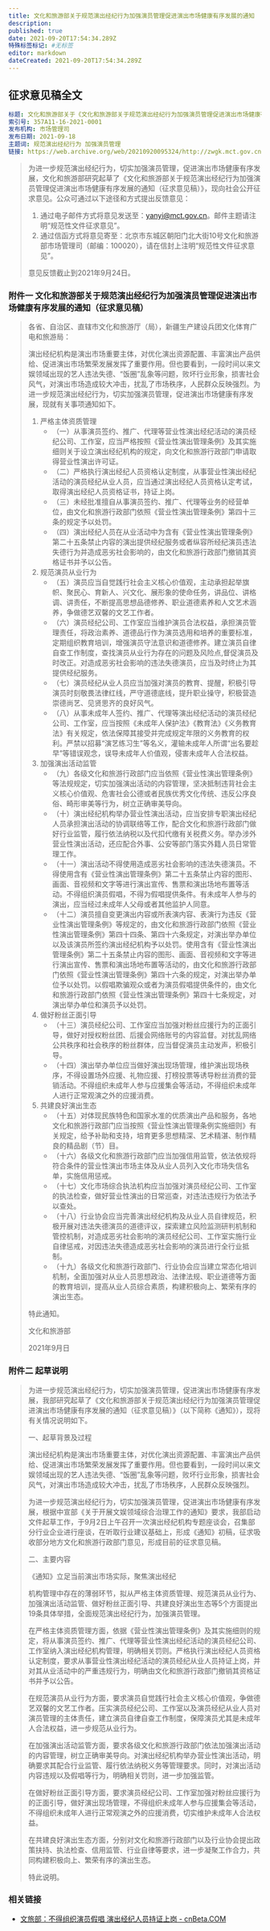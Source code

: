 ```yaml
---
title: 文化和旅游部关于规范演出经纪行为加强演员管理促进演出市场健康有序发展的通知
description: 
published: true
date: 2021-09-20T17:54:34.289Z
特殊标签标记: #无标签
editor: markdown
dateCreated: 2021-09-20T17:54:34.289Z
---
```


## 征求意见稿全文

```YAML
标题: 文化和旅游部关于《文化和旅游部关于规范演出经纪行为加强演员管理促进演出市场健康有序发展的通知（征求意见稿）》公开征求意见的公告
索引号: 357A11-16-2021-0001
发布机构: 市场管理司
发布日期: 2021-09-18
主题词: 规范演出经纪行为 加强演员管理
链接: https://web.archive.org/web/20210920095324/http://zwgk.mct.gov.cn/zfxxgkml/scgl/202109/t20210918_927876.html
```

> 为进一步规范演出经纪行为，切实加强演员管理，促进演出市场健康有序发展，文化和旅游部研究起草了《文化和旅游部关于规范演出经纪行为加强演员管理促进演出市场健康有序发展的通知（征求意见稿）》，现向社会公开征求意见。公众可通过以下途径和方式提出反馈意见：
>
> 1. 通过电子邮件方式将意见发送至：yanyi@mct.gov.cn。邮件主题请注明“规范性文件征求意见”。
> 2. 通过信函方式将意见寄至：北京市东城区朝阳门北大街10号文化和旅游部市场管理司（邮编：100020），请在信封上注明“规范性文件征求意见”。
>
> 意见反馈截止到2021年9月24日。

### 附件一 文化和旅游部关于规范演出经纪行为加强演员管理促进演出市场健康有序发展的通知（征求意见稿）

> 各省、自治区、直辖市文化和旅游厅（局），新疆生产建设兵团文化体育广电和旅游局：
>
> 演出经纪机构是演出市场重要主体，对优化演出资源配置、丰富演出产品供给、促进演出市场繁荣发展发挥了重要作用。但也要看到，一段时间以来文娱领域出现的艺人违法失德、“饭圈”乱象等问题，败坏行业形象，损害社会风气，对演出市场造成较大冲击，扰乱了市场秩序，人民群众反映强烈。为进一步规范演出经纪行为，切实加强演员管理，促进演出市场健康有序发展，现就有关事项通知如下。
>
> 1. 严格主体资质管理
>     + （一）从事演员签约、推广、代理等营业性演出经纪活动的演员经纪公司、工作室，应当严格按照《营业性演出管理条例》及其实施细则关于设立演出经纪机构的规定，向文化和旅游行政部门申请取得营业性演出许可证。
>     + （二）严格执行演出经纪人员资格认定制度，从事营业性演出经纪活动的演员经纪从业人员，应当通过演出经纪人员资格认定考试，取得演出经纪人员资格证书，持证上岗。
>     + （三）未经批准擅自从事演员签约、推广、代理等业务的经营单位，由文化和旅游行政部门依照《营业性演出管理条例》第四十三条的规定予以处罚。
>     + （四）演出经纪人员在从业活动中为含有《营业性演出管理条例》第二十五条禁止内容的演出提供经纪服务或者纵容所经纪演员违法失德行为并造成恶劣社会影响的，由文化和旅游行政部门撤销其资格证书并予以公告。
> 2. 规范演员从业行为
>     + （五）演员应当自觉践行社会主义核心价值观，主动承担起举旗帜、聚民心、育新人、兴文化、展形象的使命任务，讲品位、讲格调、讲责任，不断提高思想品德修养、职业道德素养和人文艺术涵养，争做德艺双馨的文艺工作者。
>     + （六）演员经纪公司、工作室应当维护演员合法权益，承担演员管理责任，将政治素养、道德品行作为演员选用和培养的重要标准，定期组织教育培训，增强演员守法意识和道德修养。建立演员自律自查工作制度，查找演员从业行为存在的问题及风险点,督促演员及时改正。对造成恶劣社会影响的违法失德演员，应当及时终止为其提供经纪服务。
>     + （七）演员经纪从业人员应当加强对演员的教育、提醒，积极引导演员时刻敬畏法律红线，严守道德底线，提升职业操守，积极营造崇德尚艺、见贤思齐的良好风气。
>     + （八）从事未成年人签约、推广、代理等演出经纪活动的演员经纪公司、工作室，应当按照《未成年人保护法》《教育法》《义务教育法》有关规定，依法保障其接受并完成规定年限的义务教育的权利。严禁以招募“演艺练习生”等名义，灌输未成年人所谓“出名要趁早”等错误观念，误导未成年人价值观，侵害未成年人合法权益。
> 3. 加强演出活动监管
>     + （九）各级文化和旅游行政部门应当依照《营业性演出管理条例》等法规规定，切实加强演出活动的内容管理，坚决抵制违背社会主义核心价值观、危害社会公德或者民族优秀文化传统、违反公序良俗、畸形审美等行为，树立正确审美导向。
>     + （十）演出经纪机构举办营业性演出活动，应当安排专职演出经纪人员承担演出活动的协调联络等工作，配合文化和旅游行政部门做好行业监管，履行依法纳税以及代扣代缴有关税费义务。举办涉外营业性演出活动，还应配合外事、公安等部门落实外籍人员日常管理工作。
>     + （十一）演出活动不得使用造成恶劣社会影响的违法失德演员。不得使用含有《营业性演出管理条例》第二十五条禁止内容的图形、画面、音视频和文字等进行演出宣传、售票和演出场地布置等活动。不得组织演员假唱，不得为假唱提供条件。有未成年人参与的演出，应当经过未成年人父母或者其他监护人同意。
>     + （十二）演员擅自变更演出内容或所表演内容、表演行为违反《营业性演出管理条例》等规定的，由文化和旅游行政部门依照《营业性演出管理条例》第四十四条、第四十六条规定，对演出举办单位以及该演员所签约演出经纪机构予以处罚。使用含有《营业性演出管理条例》第二十五条禁止内容的图形、画面、音视频和文字等进行演出宣传、售票和演出场地布置等活动的，由文化和旅游行政部门依照《营业性演出管理条例》第四十六条的规定，对演出举办单位予以处罚。以假唱欺骗观众或者为演员假唱提供条件的，由文化和旅游行政部门依照《营业性演出管理条例》第四十七条规定，对演出举办单位和演员予以处罚。
> 4. 做好粉丝正面引导
>     + （十三）演员经纪公司、工作室应当加强对粉丝应援行为的正面引导，做好对授权粉丝团、后援会网络账号的内容监督。对扰乱网络公共秩序和社会秩序的粉丝群体，应当督促演员主动发声，积极引导。
>     + （十四）演出举办单位应当做好演出现场管理，维护演出现场秩序，不得设置场外应援、礼物应援、打榜投票等诱导粉丝消费的营销活动。不得组织未成年人参与应援集会等活动，不得组织未成年人进行正常观演之外的应援消费。
> 5. 共建良好演出生态
>     + （十五）对体现民族特色和国家水准的优质演出产品和服务，各地文化和旅游行政部门应当按照《营业性演出管理条例实施细则》有关规定，给予补助和支持，培育更多思想精深、艺术精湛、制作精良的精品剧（节）目。
>     + （十六）各级文化和旅游行政部门应当加强信用监管，依法依规将符合条件的营业性演出市场主体及从业人员列入文化市场失信名单，实施信用惩戒。
>     + （十七）文化市场综合执法机构应当加强对演员经纪公司、工作室的执法检查，做好营业性演出的日常巡查，对违法违规行为依法予以查处。
>     + （十八）行业协会应当完善演出经纪机构及从业人员自律规范，积极开展对违法失德演员的道德评议，探索建立风险监测研判机制和管控机制，对造成恶劣社会影响的演员经纪公司、工作室实施行业自律惩戒，对因违法失德造成恶劣社会影响的演员进行全行业抵制。
>     + （十九）各级文化和旅游行政部门、行业协会应当建立常态化培训机制，全面加强对从业人员思想政治、法律法规、职业道德等方面的教育培训，提高从业人员综合素质，构建积极向上、繁荣有序的演出生态。
>
> 特此通知。
>
> 文化和旅游部
>
> 2021年9月日

### 附件二 起草说明

> 为进一步规范演出经纪行为，切实加强演员管理，促进演出市场健康有序发展，我部研究起草了《文化和旅游部关于规范演出经纪行为加强演员管理促进演出市场健康有序发展的通知（征求意见稿）》（以下简称《通知》），现将有关情况说明如下。
>
> 一、起草背景及过程
>
> 演出经纪机构是演出市场重要主体，对优化演出资源配置、丰富演出产品供给、促进演出市场繁荣发展发挥了重要作用。但也要看到，一段时间以来文娱领域出现的艺人违法失德、“饭圈”乱象等问题，败坏行业形象，损害社会风气，对演出市场造成较大冲击，扰乱了市场秩序，人民群众反映强烈。
>
> 为进一步规范演出经纪行为，切实加强演员管理，促进演出市场健康有序发展，根据中宣部《关于开展文娱领域综合治理工作的通知》要求，我部启动文件起草工作，于9月2日上午召开一次演出经纪机构专题座谈会，召集部分行业企业进行座谈，在听取行业建议基础上，形成《通知》初稿，征求吸收部分地方文化和旅游行政部门意见，形成目前的征求意见稿。
>
> 二、主要内容
>
> 《通知》立足当前演出市场实际，聚焦演出经纪
>
> 机构管理中存在的薄弱环节，拟从严格主体资质管理、规范演员从业行为、加强演出活动监管、做好粉丝正面引导、共建良好演出生态等5个方面提出19条具体举措，全面规范演出经纪行为，加强演员管理。
>
> 在严格主体资质管理方面，依据《营业性演出管理条例》及其实施细则的规定，将从事演员签约、推广、代理等营业性演出经纪活动的演员经纪公司、工作室纳入演出经纪机构管理，明确相关罚则。严格执行演出经纪人员资格认定制度，要求从事营业性演出经纪活动的演员经纪从业人员持证上岗，并对其从业活动中的严重违规行为，明确由文化和旅游行政部门撤销其资格证书并予以公告。
>
> 在规范演员从业行为方面，要求演员自觉践行社会主义核心价值观，争做德艺双馨的文艺工作者。压实演员经纪公司、工作室以及演员经纪从业人员对演员管理的主体责任，建立演员自律自查工作制度，保障演员尤其是未成年人合法权益，进一步规范从业行为。
>
> 在加强演出活动监管方面，要求各级文化和旅游行政部门依法加强演出活动的内容管理，树立正确审美导向。对演出经纪机构举办营业性演出活动，明确要求其配合行业监管、履行依法纳税义务等管理要求。同时，对演出活动内容违规以及假唱等行为，明确相关罚则，进一步加强监管。
>
> 在做好粉丝正面引导方面，要求演员经纪公司、工作室加强对粉丝应援行为的正面引导，做好演出现场管理，不得组织未成年人参与应援集会等活动，不得组织未成年人进行正常观演之外的应援消费，切实维护未成年人合法权益。
>
> 在共建良好演出生态方面，分别对文化和旅游行政部门以及行业协会提出政策扶持、执法检查、信用监管、行业自律等要求，进一步凝聚工作合力，共同构建积极向上、繁荣有序的演出生态。
>
> 特此说明。

### 相关链接

+ [文旅部：不得组织演员假唱 演出经纪人员持证上岗 - cnBeta.COM](https://web.archive.org/web/20210920095004/https://www.cnbeta.com/articles/tech/1180769.htm)
